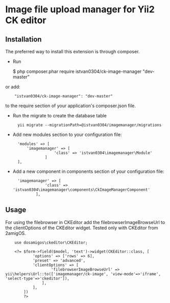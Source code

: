 Image file upload manager for Yii2 CK editor
=================

Installation
------------
The preferred way to install this extension is through composer.

- Run

    $ php composer.phar require istvan0304/ck-image-manager "dev-master"
    
or add:
    
        "istvan0304/ck-image-manager": "dev-master"
        
to the require section of your application's composer.json file.    

- Run the migrate to create the database table

        yii migrate --migrationPath=@istvan0304/imagemanager/migrations
        
- Add new modules section to your configuration file:

        'modules' => [
        	'imagemanager' => [
                        'class' => 'istvan0304\imagemanager\Module'
                    ]
        ],
        
- Add a new component in components section of your configuration file:

        'imagemanager' => [
                    'class' => 'istvan0304\imagemanager\components\CkImageManagerComponent'
                ],
                
Usage
------------

For using the filebrowser in CKEditor add the filebrowserImageBrowseUrl to the clientOptions of the CKEditor widget. Tested only with CKEditor from 2amigOS.

        use dosamigos\ckeditor\CKEditor;
        
        <?= $form->field($model, 'text')->widget(CKEditor::class, [
                'options' => ['rows' => 6],
                'preset' => 'advanced',
                'clientOptions' => [
                        'filebrowserImageBrowseUrl' => yii\helpers\Url::to(['imagemanager/ck-image', 'view-mode'=>'iframe', 'select-type'=>'ckeditor']),
                    ],
                ],
            ])
            ?>